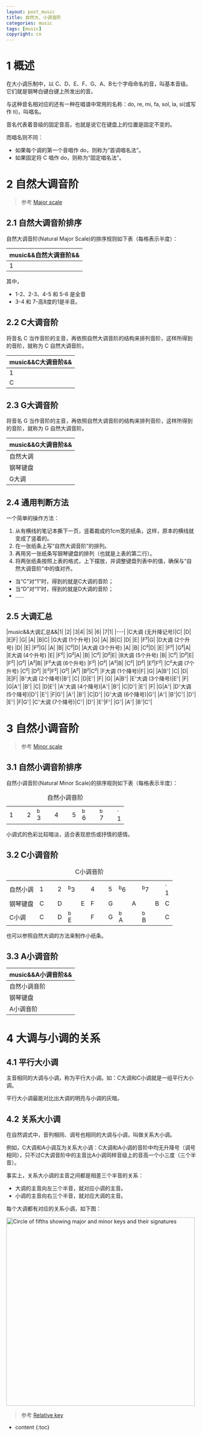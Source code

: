 ```yaml
---
layout: post_music
title: 自然大、小调音阶
categories: music
tags: [music]
copyright: cn
---
```


# 1 概述

在大小调乐制中，以 C、D、E、F、G、A、B七个字母命名的音，叫基本音级。它们就是钢琴白键白键上所发出的音。

与这种音名相对应的还有一种在唱谱中常用的名称：do, re, mi, fa, sol, la, si(或写作 ti)，叫唱名。

音名代表着音级的固定音高，也就是说它在键盘上的位置是固定不变的。

而唱名则不同：

* 如果每个调的第一个音唱作 do，则称为“首调唱名法”。
* 如果固定将 C 唱作 do，则称为“固定唱名法”。

# 2 自然大调音阶 

> 参考 [Major scale](https://en.wikipedia.org/wiki/Major_scale)

## 2.1 自然大调音阶排序

自然大调音阶(Natural Major Scale)的排序规则如下表（每格表示半度）：

|music&&自然大调音阶&&|
|---|
|1| |2| |3|4| |5| |6| |7|&&<div class="note"><div class="dot">·</div>1</div>|

其中， 
* 1-2、2-3、4-5 和 5-6 是全音
* 3-4 和 7-高8度的1是半音。

## 2.2 C大调音阶

将音名 C 当作音阶的主音，再依照自然大调音阶的结构来排列音阶，这样所得到的音阶，就称为 C 自然大调音阶。

|music&&C大调音阶&&|
|---|
|1| |2| |3|4| |5| |6| |7|&&<div class="note"><div class="dot">·</div>1</div>| |&&<div class="note"><div class="dot">·</div>2</div>|
|C| |D| |E|F| |G| |A| |B|C| |D|

## 2.3 G大调音阶

将音名 G 当作音阶的主音，再依照自然大调音阶的结构来排列音阶，这样所得到的音阶，就称为 G 自然大调音阶。

|music&&G大调音阶&&|
|---|
|自然大调|1| |2| |3|4| |5| |6| |7|&&<div class="note"><div class="dot">·</div>1</div>| |&&<div class="note"><div class="dot">·</div>2</div>|
|钢琴键盘|G| |A| |B|C| |D| |E|F| |G| |A|
|G大调   |G| |A| |B|C| |D| |E|changed&&|changed&&<div class="note"><div class="notemark">&lt;sup>#&lt;/sup></div>F</div> |G| |A|

## 2.4 通用判断方法

一个简单的操作方法：

1. 从有横线的笔记本撕下一页，竖着裁成约1cm宽的纸条，这样，原本的横线就变成了竖着的。
2. 在一张纸条上写“自然大调音阶”的排列。
3. 再用另一张纸条写钢琴键盘的排列（也就是上表的第二行）。
4. 将两张纸条按照上表的格式，上下摆放，并调整键盘列表中的值，确保与“自然大调音阶”中的值对齐。

* 当“C”对“1”时，得到的就是C大调的音阶；
* 当“D”对“1”时，得到的就是D大调的音阶；
* ……

## 2.5 大调汇总

<!-- 本表格采用简化方式写升降记号。升号： &#x266f;  降号： &#x266d; -->

|music&&大调汇总&&|1| |2| |3|4| |5| |6| |7|1|
|---|
|C大调 (无升降记号)|C| |D| |E|F| |G| |A| |B|C|
|G大调 (1个升号)   |G| |A| |B|C| |D| |E| |F<sup>&#x266f;</sup>|G|
|D大调 (2个升号)   |D| |E| |F<sup>&#x266f;</sup>|G| |A| |B| |C<sup>&#x266f;</sup>|D|
|A大调 (3个升号)   |A| |B| |C<sup>&#x266f;</sup>|D| |E| |F<sup>&#x266f;</sup>| |G<sup>&#x266f;</sup>|A|
|E大调 (4个升号)   |E| |F<sup>&#x266f;</sup>| |G<sup>&#x266f;</sup>|A| |B| |C<sup>&#x266f;</sup>| |D<sup>&#x266f;</sup>|E|
|B大调 (5个升号)   |B| |C<sup>&#x266f;</sup>| |D<sup>&#x266f;</sup>|E| |F<sup>&#x266f;</sup>| |G<sup>&#x266f;</sup>| |A<sup>&#x266f;</sup>|B|
|F<sup>&#x266f;</sup>大调 (6个升号)   |F<sup>&#x266f;</sup>| |G<sup>&#x266f;</sup>| |A<sup>&#x266f;</sup>|B| |C<sup>&#x266f;</sup>| |D<sup>&#x266f;</sup>| |E<sup>&#x266f;</sup>|F<sup>&#x266f;</sup>|
|C<sup>&#x266f;</sup>大调 (7个升号)   |C<sup>&#x266f;</sup>| |D<sup>&#x266f;</sup>| |E<sup>&#x266f;</sup>|F<sup>&#x266f;</sup>| |G<sup>&#x266f;</sup>| |A<sup>&#x266f;</sup>| |B<sup>&#x266f;</sup>|C<sup>&#x266f;</sup>|
|F大调 (1个降号)|F| |G| |A|B<sup>&#x266d;</sup>| |C| |D| |E|F|
|B<sup>&#x266d;</sup>大调 (2个降号)|B<sup>&#x266d;</sup>| |C| |D|E<sup>&#x266d;</sup>| |F| |G| |A|B<sup>&#x266d;</sup>|
|E<sup>&#x266d;</sup>大调 (3个降号)|E<sup>&#x266d;</sup>| |F| |G|A<sup>&#x266d;</sup>| |B<sup>&#x266d;</sup>| |C| |D|E<sup>&#x266d;</sup>|
|A<sup>&#x266d;</sup>大调 (4个降号)|A<sup>&#x266d;</sup>| |B<sup>&#x266d;</sup>| |C|D<sup>&#x266d;</sup>| |E<sup>&#x266d;</sup>| |F| |G|A<sup>&#x266d;</sup>|
|D<sup>&#x266d;</sup>大调 (5个降号)|D<sup>&#x266d;</sup>| |E<sup>&#x266d;</sup>| |F|G<sup>&#x266d;</sup>| |A<sup>&#x266d;</sup>| |B<sup>&#x266d;</sup>| |C|D<sup>&#x266d;</sup>|
|G<sup>&#x266d;</sup>大调 (6个降号)|G<sup>&#x266d;</sup>| |A<sup>&#x266d;</sup>| |B<sup>&#x266d;</sup>|C<sup>&#x266d;</sup>| |D<sup>&#x266d;</sup>| |E<sup>&#x266d;</sup>| |F|G<sup>&#x266d;</sup>|
|C<sup>&#x266d;</sup>大调 (7个降号)|C<sup>&#x266d;</sup>| |D<sup>&#x266d;</sup>| |E<sup>&#x266d;</sup>|F<sup>&#x266d;</sup>| |G<sup>&#x266d;</sup>| |A<sup>&#x266d;</sup>| |B<sup>&#x266d;</sup>|C<sup>&#x266d;</sup>|


# 3 自然小调音阶

> 参考 [Minor scale](https://en.wikipedia.org/wiki/Minor_scale)

## 3.1 自然小调音阶排序

自然小调音阶(Natural Minor Scale)的排序规则如下表（每格表示半度）：

<table class="music">
<caption>自然小调音阶</caption>
<tr>
<td>1</td><td>&nbsp;</td>
<td>2</td><td><div class="note"><div class="notemark"><sup>b</sup></div>3</div></td>
<td>&nbsp;</td><td>4</td>
<td>&nbsp;</td><td>5</td>
<td><div class="note"><div class="notemark"><sup>b</sup></div>6</div></td><td>&nbsp;</td>
<td><div class="note"><div class="notemark"><sup>b</sup></div>7</div></td><td>&nbsp;</td>
<td><div class="note"><div class="dot">·</div><div class="numdiv">1</div></div></td>
</tr>
</table>

小调式的色彩比较暗淡，适合表现悲伤或抒情的感情。

## 3.2 C小调音阶

<table class="music">
<caption>C小调音阶</caption>
<tr>
<td>自然小调</td>
<td>1</td><td>&nbsp;</td>
<td>2</td><td><sup>b</sup>3</td>
<td>&nbsp;</td><td>4</td>
<td>&nbsp;</td><td>5</td>
<td><sup>b</sup>6</td><td>&nbsp;</td>
<td><sup>b</sup>7</td><td>&nbsp;</td>
<td><div class="note"><div class="dot">·</div><div class="numdiv">1</div></div></td>
</tr>
<tr>
<td>钢琴键盘</td>
<td>C</td><td>&nbsp;</td>
<td>D</td><td>&nbsp;</td>
<td>E</td><td>F</td>
<td>&nbsp;</td><td>G</td>
<td>&nbsp;</td><td>A</td>
<td>&nbsp;</td><td>B</td>
<td>C</td>
</tr>
<tr>
<td>C小调</td>
<td>C</td><td>&nbsp;</td>
<td>D</td><td class="changed"><div class="note"><div class="notemark"><sup>b</sup></div>E</div></td>
<td class="changed">&nbsp;</td><td>F</td>
<td>&nbsp;</td><td>G</td>
<td class="changed"><div class="note"><div class="notemark"><sup>b</sup></div>A</div></td><td class="changed">&nbsp;</td>
<td class="changed"><div class="note"><div class="notemark"><sup>b</sup></div>B</div></td><td class="changed">&nbsp;</td>
<td>C</td>
</tr>
</table>

也可以参照自然大调的方法来制作小纸条。

## 3.3 A小调音阶

|music&&A小调音阶&&|
|---|
|自然小调音阶|1| |2|<sup>b</sup>3| |4| |5|<sup>b</sup>6| |<sup>b</sup>7| |&&<div class="note"><div class="dot">·</div>1</div>|
|钢琴键盘|A| |B|C| |D| |E|F| |G| |A|
|A小调音阶|A| |B|C| |D| |E|F| |G| |A|

# 4 大调与小调的关系

## 4.1 平行大小调

主音相同的大调与小调，称为平行大小调。如：C大调和C小调就是一组平行大小调。

平行大小调最能对比出大调的明亮与小调的灰暗。

## 4.2 关系大小调

在自然调式中，音列相同、调号也相同的大调与小调，叫做关系大小调。

例如，C大调和A小调互为关系大小调：C大调和A小调的音阶中均无升降号（调号相同），只不过C大调音阶中的主音比A小调同样音级上的音高一个小三度（三个半音）。

事实上，关系大小调的主音之间都是相差三个半音的关系：
* 大调的主音向左三个半音，就对应小调的主音。
* 小调的主音向右三个半音，就对应大调的主音。

每个大调都有对应的关系小调，如下图：

<img src="https://upload.wikimedia.org/wikipedia/commons/3/33/Circle_of_fifths_deluxe_4.svg" title="Circle of fifths, from wikipedia" alt="Circle of fifths showing major and minor keys and their signatures"
width="500px" height="500px" />


> 参考 [Relative key](https://en.wikipedia.org/wiki/Relative_key)


* content
{:toc}

